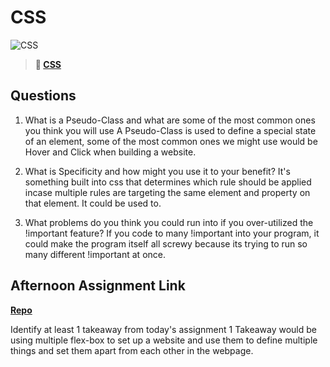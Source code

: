 # CSS

![CSS](https://bcw.blob.core.windows.net/public/cssUnit/1411879719053976)

> **📖 [CSS](https://codeworksacademy.com/fs-student-guide/resources/wk1/03-CSS)**

## Questions

1. What is a Pseudo-Class and what are some of the most common ones you think you will use
A Pseudo-Class is used to define a special state of an element, some of the most common ones we might use would be Hover and Click when building a website.

2. What is Specificity and how might you use it to your benefit?
It's something built into css that determines which rule should be applied incase multiple rules are targeting the same element and property on that element. It could be used to.

3. What problems do you think you could run into if you over-utilized the !important feature?
If you code to many !important into your program, it could make the program itself all screwy because its trying to run so many different !important at once.

## Afternoon Assignment Link

**[Repo](https://github.com/KendallPowell/resume)**

Identify at least 1 takeaway from today's assignment
1 Takeaway would be using multiple flex-box to set up a website and use them to define multiple things and set them apart from each other in the webpage.